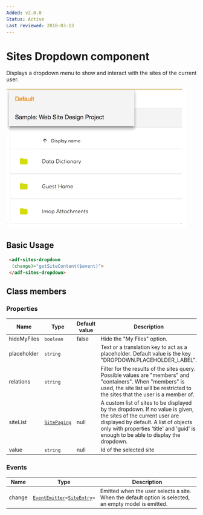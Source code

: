 ```yaml
---
Added: v2.0.0
Status: Active
Last reviewed: 2018-03-13
---
```


# Sites Dropdown component

Displays a dropdown menu to show and interact with the sites of the current user.

![Dropdown sites](../docassets/images/document-list-dropdown-list.png)

## Basic Usage

```html
 <adf-sites-dropdown
  (change)="getSiteContent($event)">
 </adf-sites-dropdown>
```

## Class members

### Properties

| Name | Type | Default value | Description |
| ---- | ---- | ------------- | ----------- |
| hideMyFiles | `boolean` | false | Hide the "My Files" option. |
| placeholder | `string` |  | Text or a translation key to act as a placeholder. Default value is the key "DROPDOWN.PLACEHOLDER_LABEL". |
| relations | `string` |  | Filter for the results of the sites query. Possible values are "members" and "containers". When "members" is used, the site list will be restricted to the sites that the user is a member of. |
| siteList | [`SitePaging`](https://github.com/Alfresco/alfresco-js-api/blob/master/src/alfresco-core-rest-api/docs/SitePaging.md) | null | A custom list of sites to be displayed by the dropdown. If no value is given, the sites of the current user are displayed by default. A list of objects only with properties 'title' and 'guid' is enough to be able to display the dropdown. |
| value | `string` | null | Id of the selected site |

### Events

| Name | Type | Description |
| ---- | ---- | ----------- |
| change | [`EventEmitter`](https://angular.io/api/core/EventEmitter)`<`[`SiteEntry`](https://github.com/Alfresco/alfresco-js-api/blob/master/src/alfresco-core-rest-api/docs/SiteEntry.md)`>` | Emitted when the user selects a site. When the default option is selected, an empty model is emitted. |
